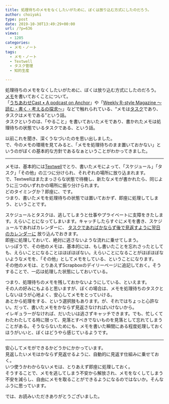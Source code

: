 ```yaml
---
title: 処理待ちのメモをなくしたいがために、ぼくは放り込む方式にしたのだろう。
author: choiyaki
type: post
date: 2019-10-30T13:49:29+00:00
url: /?p=636
views:
  - 1205
categories:
  - メモ・ノート
tags: 
  - メモ・ノート
  - Textwell
  - タスク管理
  - 知的生産

---
```

処理待ちのメモをなくしたいがために、ぼくは放り込む方式にしたのだろう。  
[メモ][1]を書いておくことについて。  
「[うちあわせCast • A podcast on Anchor][2]」や「[Weekly R-style Magazine ～読む・書く・考えるの探求～][3]」などで触れられている、“メモは[タスク][4]であり、タスクはメモである”という話。  
タスクというのは、「やること」を書いておいたメモであり、書かれたメモは処理待ちの状態でいるタスクである、という話。

以前これを聞き、深くうなづいたのを思い出しました。  
で、今のメモの環境を見てみると、「メモを処理待ちのまま置いておかない」というのがぼくの基本的な方針であるなぁということがわかってきました。

* * *

メモは、基本的には[Textwell][5]でとり、書いたメモによって、「スケジュール」「タスク」「その他」の三つに分けられ、それぞれの場所に放り込まれます。  
で、Textwellはまたまっさらな状態で待機し、新たなメモが書かれたら、同じように三つのいずれかの場所に振り分けられます。  
どのタイミングか？即座に、です。  
つまり、書いたメモを処理待ちの状態では置いておかず、即座に処理してしまう、ということです。

スケジュールとタスクは、逃してしまうと仕事やプライベートに支障をきたします。えらいことになってしまいます。キャッチしたらすぐにメモを書き、スケジュールであればカレンダーに、 [タスクであればかならず後で見返すように翌日のカレンダーに][6] 放り込んでおきます。  
即座に処理しておいて、絶対に逃さないような流れに乗せてしまう。  
いっぽうで、その他のメモは、基本的には、もし書いたことを忘れさったとしても、えらいことになることはほぼほぼない。えらいことになることがほぼほぼないようなメモを、「その他」としてメモをしている、ということになります。  
その他のメモは、とりあえずScrapboxのデイリーページに追記しておく。そうすることで、一応は処理した状態にしておいている。

つまり、処理待ちのメモを残しておかないようにしている、といえます。  
その人の好みにもよると思いますが、ぼくの場合は、メモを処理待ちのタスクとしないほうが心地よく、安心してメモをとっていける。  
あとから処理をする、という選択肢もあります。が、それではちょっと心許ない。だって、書いたメモをかならず見返さなければいけないから。  
イレギュラーがなければ、だいたいは逃さずキャッチできます。でも、忙しくてわたわたしてる時に限って、見落とすべきでないものを見落として忘れてしまうことがある。そうならないためにも、メモを書いた瞬間にある程度処理しておくほうがいいと、ぼくはどうやら感じているようです。

* * *

安心してメモができるかどうかにかかっています。  
見返したいメモはかならず見返せるように、自動的に見返す仕組みに乗せておく。  
いつ使うかわからないメモは、とりあえず即座に処理しておく。  
そうすることで、メモを逃してしまう不安から解放され、メモをなくしてしまう不安を減らし、自由にメモを取ることができるようになるのではないか。そんなふうに思っています。

では、お読みいただきありがとうございました。

 [1]: https://scrapbox.io/AtsushiYoshida/%E3%83%A1%E3%83%A2
 [2]: https://anchor.fm/rashita
 [3]: https://www.mag2.com/m/0001185133.html
 [4]: https://scrapbox.io/AtsushiYoshida/%E3%82%BF%E3%82%B9%E3%82%AF
 [5]: https://scrapbox.io/AtsushiYoshida/Textwell
 [6]: https://choiyaki.com/?p=614